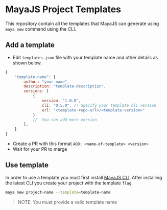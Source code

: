 # MayaJS Project Templates

This repository contain all the templates that MayaJS can generate using `maya new` command using the CLI.

## Add a template

- Edit `templates.json` file with your template name and other details as shown below.

```js
{
    "template-name": {
        author: "your-name",
        description: "template-description",
        versions: [
            {
                version: "1.0.0",
                cli: "0.5.0", // Specify your template cli version
                url: "<template-repo-url>/<template-version>"
            }
            //  You can add more version
        ],
    }
}
```

- Create a PR with this format `ADD: <name-of-template> <version>`
- Wait for your PR to merge

## Use template

In order to use a template you must first install [MayaJS CLI](https://github.com/mayajs/cli). After installing the latest CLI you create your project with the template `flag`.

```sh
maya new project-name --template=template-name
```

> NOTE: You must provide a valid template name
